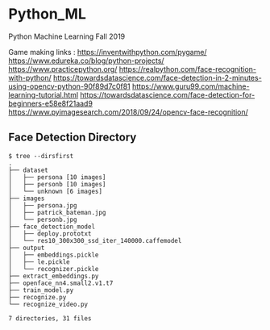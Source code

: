 # Python_ML

Python Machine Learning Fall 2019

Game making links :
https://inventwithpython.com/pygame/
https://www.edureka.co/blog/python-projects/
https://www.practicepython.org/
https://realpython.com/face-recognition-with-python/
https://towardsdatascience.com/face-detection-in-2-minutes-using-opencv-python-90f89d7c0f81
https://www.guru99.com/machine-learning-tutorial.html
https://towardsdatascience.com/face-detection-for-beginners-e58e8f21aad9
https://www.pyimagesearch.com/2018/09/24/opencv-face-recognition/

## Face Detection Directory

```
$ tree --dirsfirst
.
├── dataset
│   ├── persona [10 images]
│   ├── personb [10 images]
│   └── unknown [6 images]
├── images
│   ├── persona.jpg
│   ├── patrick_bateman.jpg
│   └── personb.jpg
├── face_detection_model
│   ├── deploy.prototxt
│   └── res10_300x300_ssd_iter_140000.caffemodel
├── output
│   ├── embeddings.pickle
│   ├── le.pickle
│   └── recognizer.pickle
├── extract_embeddings.py
├── openface_nn4.small2.v1.t7
├── train_model.py
├── recognize.py
└── recognize_video.py

7 directories, 31 files
```
